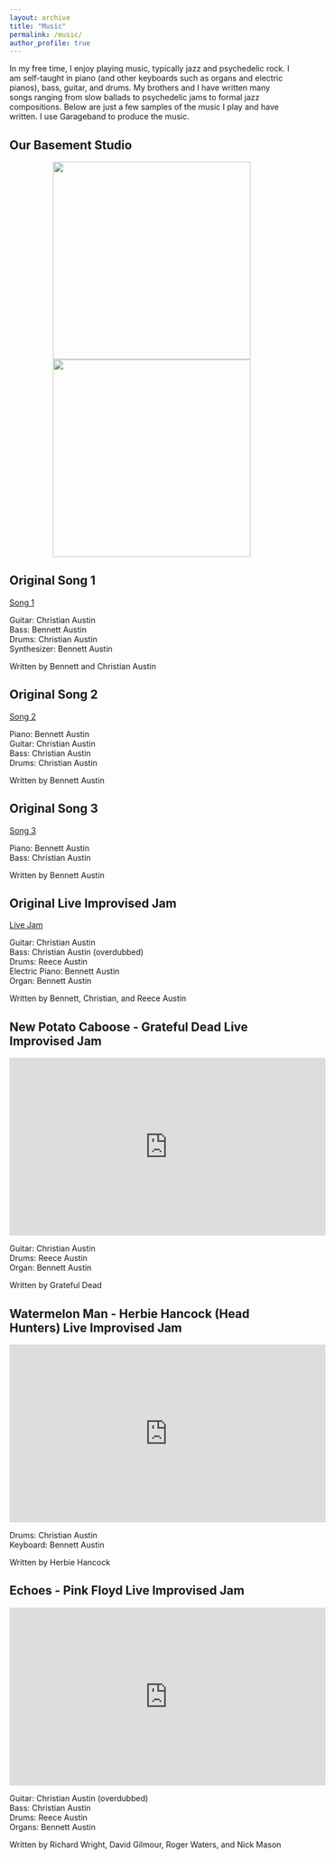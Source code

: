 ```yaml
---
layout: archive
title: "Music"
permalink: /music/
author_profile: true
---
```


In my free time, I enjoy playing music, typically jazz and psychedelic rock. I am self-taught in piano (and other keyboards such as organs and electric pianos), 
bass, guitar, and drums. My brothers and I have written many songs ranging from slow ballads to psychedelic jams to formal jazz compositions. Below are just a few samples of the music I play and have written. I use Garageband to produce the music.

## Our Basement Studio
<p align="center">
  <img width="350" src="https://user-images.githubusercontent.com/93623304/140553083-47784a00-a9e0-4e13-91c1-ecfec21c87c2.png" />
  <img width="350" src="https://user-images.githubusercontent.com/93623304/179870293-00eb3510-b68b-4ab5-a285-1e6aa67a54e8.png" />
</p>

## Original Song 1

[Song 1](https://user-images.githubusercontent.com/93623304/140575978-469ff94d-e9b5-4719-83b1-7764485b61a5.mp4)

Guitar: Christian Austin<br/>
Bass: Bennett Austin<br/>
Drums: Christian Austin<br/>
Synthesizer: Bennett Austin<br/>

Written by Bennett and Christian Austin

## Original Song 2

[Song 2](https://user-images.githubusercontent.com/93623304/140599867-05ee1a09-48f1-4bc5-856c-d53a1819a7f6.mp4)

Piano: Bennett Austin<br/>
Guitar: Christian Austin<br/>
Bass: Christian Austin<br/>
Drums: Christian Austin<br/>

Written by Bennett Austin

## Original Song 3

[Song 3](https://user-images.githubusercontent.com/93623304/140599902-b15c45ef-5a4a-4377-b903-1010416e0ad0.mp4)

Piano: Bennett Austin<br/>
Bass: Christian Austin<br/>

Written by Bennett Austin

## Original Live Improvised Jam

[Live Jam](https://user-images.githubusercontent.com/93623304/140576939-966ec358-541a-463c-a918-754621744317.mp4)

Guitar: Christian Austin<br/>
Bass: Christian Austin (overdubbed)<br/>
Drums: Reece Austin<br/>
Electric Piano: Bennett Austin<br/>
Organ: Bennett Austin<br/>

Written by Bennett, Christian, and Reece Austin

## New Potato Caboose - Grateful Dead Live Improvised Jam
<p align="center">
  <iframe width="560" height="315" src="https://www.youtube.com/watch?v=exDt-MGK2tU" title="YouTube video player" frameborder="0" allow="accelerometer; autoplay; clipboard-write; encrypted-media; gyroscope; picture-in-picture" allowfullscreen></iframe>
</p>

Guitar: Christian Austin<br/>
Drums: Reece Austin<br/>
Organ: Bennett Austin<br/>

Written by Grateful Dead

## Watermelon Man - Herbie Hancock (Head Hunters) Live Improvised Jam
<p align="center">
  <iframe width="560" height="315" src="https://www.youtube.com/watch?v=pI6-F1PNA0c" title="YouTube video player" frameborder="0" allow="accelerometer; autoplay; clipboard-write; encrypted-media; gyroscope; picture-in-picture" allowfullscreen></iframe>
</p>

Drums: Christian Austin<br/>
Keyboard: Bennett Austin<br/>

Written by Herbie Hancock

## Echoes - Pink Floyd Live Improvised Jam
<p align="center">
  <iframe width="560" height="315" src="https://www.youtube.com/embed/77H_VFMou3U" title="YouTube video player" frameborder="0" allow="accelerometer; autoplay; clipboard-write; encrypted-media; gyroscope; picture-in-picture" allowfullscreen></iframe>
</p>

Guitar: Christian Austin (overdubbed)<br/>
Bass: Christian Austin<br/>
Drums: Reece Austin<br/>
Organs: Bennett Austin<br/>

Written by Richard Wright, David Gilmour, Roger Waters, and Nick Mason
